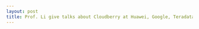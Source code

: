 ```yaml
---
layout: post
title: Prof. Li give talks about Cloudberry at Huawei, Google, Teradata, and ARL
---
```

